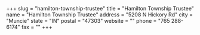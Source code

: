 +++
slug = "hamilton-township-trustee"
title = "Hamilton Township Trustee"
name = "Hamilton Township Trustee"
address = "5208 N Hickory Rd"
city = "Muncie"
state = "IN"
postal = "47303"
website = ""
phone = "765 288-6174"
fax = ""
+++
